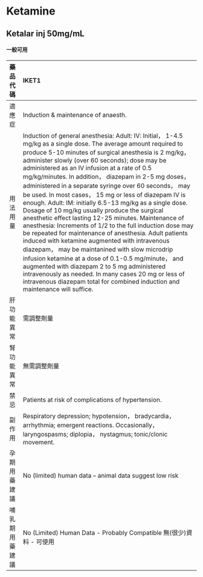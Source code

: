 # Ketamine

## Ketalar inj 50mg/mL

#### 一般可用

| 藥品代碼       | IKET1                                                                                                                                                                                                                                                                                                                                                                                                                                                                                                                                                                                                                                                                                                                                                                                                                                                                                                                                                                                                                                                                                              |
|:---------------|:---------------------------------------------------------------------------------------------------------------------------------------------------------------------------------------------------------------------------------------------------------------------------------------------------------------------------------------------------------------------------------------------------------------------------------------------------------------------------------------------------------------------------------------------------------------------------------------------------------------------------------------------------------------------------------------------------------------------------------------------------------------------------------------------------------------------------------------------------------------------------------------------------------------------------------------------------------------------------------------------------------------------------------------------------------------------------------------------------|
| 適應症         | Induction & maintenance of anaesth.                                                                                                                                                                                                                                                                                                                                                                                                                                                                                                                                                                                                                                                                                                                                                                                                                                                                                                                                                                                                                                                                |
| 用法用量       | Induction of general anesthesia: Adult: IV: Initial， 1-4.5 mg/kg as a single dose. The average amount required to produce 5-10 minutes of surgical anesthesia is 2 mg/kg， administer slowly (over 60 seconds); dose may be administered as an IV infusion at a rate of 0.5 mg/kg/minutes. In addition， diazepam in 2-5 mg doses， administered in a separate syringe over 60 seconds， may be used. In most cases， 15 mg or less of diazepam IV is enough. Adult: IM: initially 6.5-13 mg/kg as a single dose. Dosage of 10 mg/kg usually produce the surgical anesthetic effect lasting 12-25 minutes. Maintenance of anesthesia: Increments of 1/2 to the full induction dose may be repeated for maintenance of anesthesia. Adult patients induced with ketamine augmented with intravenous diazepam， may be maintanined with slow microdrip infusion ketamine at a dose of 0.1-0.5 mg/minute， and augmented with diazepam 2 to 5 mg administered intravenously as needed. In many cases 20 mg or less of intravenous diazepam total for combined induction and maintenance will suffice. |
| 肝功能異常     | 需調整劑量                                                                                                                                                                                                                                                                                                                                                                                                                                                                                                                                                                                                                                                                                                                                                                                                                                                                                                                                                                                                                                                                                         |
| 腎功能異常     | 無需調整劑量                                                                                                                                                                                                                                                                                                                                                                                                                                                                                                                                                                                                                                                                                                                                                                                                                                                                                                                                                                                                                                                                                       |
| 禁忌           | Patients at risk of complications of hypertension.                                                                                                                                                                                                                                                                                                                                                                                                                                                                                                                                                                                                                                                                                                                                                                                                                                                                                                                                                                                                                                                 |
| 副作用         | Respiratory depression; hypotension， bradycardia， arrhythmia; emergent reactions. Occasionally， laryngospasms; diplopia， nystagmus; tonic/clonic movement.                                                                                                                                                                                                                                                                                                                                                                                                                                                                                                                                                                                                                                                                                                                                                                                                                                                                                                                                     |
| 孕期用藥建議   | No (limited) human data – animal data suggest low risk                                                                                                                                                                                                                                                                                                                                                                                                                                                                                                                                                                                                                                                                                                                                                                                                                                                                                                                                                                                                                                             |
| 哺乳期用藥建議 | No (Limited) Human Data - Probably Compatible 無(很少)資料 - 可使用                                                                                                                                                                                                                                                                                                                                                                                                                                                                                                                                                                                                                                                                                                                                                                                                                                                                                                                                                                                                                                |

